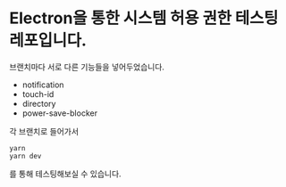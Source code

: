 # Electron을 통한 시스템 허용 권한 테스팅 레포입니다.

브랜치마다 서로 다른 기능들을 넣어두었습니다.
- notification
- touch-id
- directory
- power-save-blocker

각 브랜치로 들어가서
```dotnetcli
yarn
yarn dev
```
를 통해 테스팅해보실 수 있습니다.